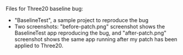 Files for Three20 baseline bug:

* "BaselineTest", a sample project to reproduce the bug
* Two screenshots: "before-patch.png" screenshot shows the BaselineTest app reproducing the bug,
  and "after-patch.png" screenshot shows the same app running after my patch has been applied
  to Three20.
